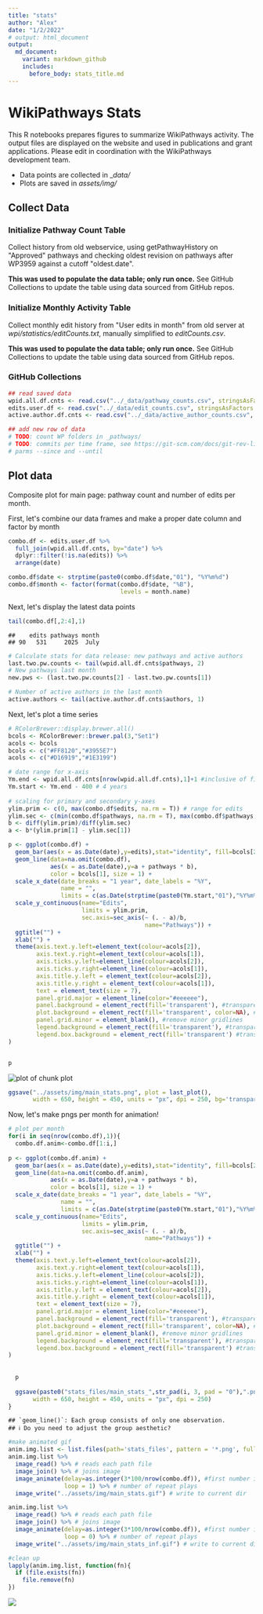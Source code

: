 ```yaml
---
title: "stats"
author: "Alex"
date: "1/2/2022"
# output: html_document
output:
  md_document:
    variant: markdown_github
    includes:
      before_body: stats_title.md
---
```




# WikiPathways Stats
This R notebooks prepares figures to summarize WikiPathways activity. The output files are displayed on the website and used in publications and grant applications. Please edit in coordination with the WikiPathways development team.

* Data points are collected in _*data/*
* Plots are saved in *assets/img/*
 


## Collect Data

### Initialize Pathway Count Table
Collect history from old webservice, using getPathwayHistory on "Approved" 
pathways and checking oldest revision on pathways after WP3959 against a 
cutoff "oldest.date". 

**This was used to populate the data table; only run once.** See GitHub 
Collections to update the table using data sourced from GitHub repos.



### Initialize Monthly Activity Table
Collect monthly edit history from "User edits in month" from old server at 
*wpi/statistics/editCounts.txt*, manually simplified to *editCounts.csv*.

**This was used to populate the data table; only run once.** See GitHub 
Collections to update the table using data sourced from GitHub repos.



### GitHub Collections


``` r
## read saved data
wpid.all.df.cnts <- read.csv("../_data/pathway_counts.csv", stringsAsFactors = F)
edits.user.df <- read.csv("../_data/edit_counts.csv", stringsAsFactors = F)
active.author.df.cnts <- read.csv("../_data/active_author_counts.csv", stringsAsFactors = F)

## add new row of data
# TODO: count WP folders in _pathways/
# TODO: commits per time frame, see https://git-scm.com/docs/git-rev-list with
# parms --since and --until
```

## Plot data

Composite plot for main page: pathway count and number of edits per month.

First, let's combine our data frames and make a proper date column and factor by 
month

``` r
combo.df <- edits.user.df %>%
  full_join(wpid.all.df.cnts, by="date") %>%
  dplyr::filter(!is.na(edits)) %>%
  arrange(date)

combo.df$date <- strptime(paste0(combo.df$date,"01"), "%Y%m%d")
combo.df$month <- factor(format(combo.df$date, "%B"),
                                levels = month.name)
```

Next, let's display the latest data points

``` r
tail(combo.df[,2:4],1)
```

```
##    edits pathways month
## 90   531     2025  July
```


``` r
# Calculate stats for data release: new pathways and active authors
last.two.pw.counts <- tail(wpid.all.df.cnts$pathways, 2)
# New pathways last month
new.pws <- (last.two.pw.counts[2] - last.two.pw.counts[1])

# Number of active authors in the last month
active.authors <- tail(active.author.df.cnts$authors, 1)
```

Next, let's plot a time series

``` r
# RColorBrewer::display.brewer.all()
bcols <- RColorBrewer::brewer.pal(3,"Set1")
acols <- bcols
bcols <- c("#FF8120","#3955E7")
acols <- c("#D16919","#1E3199")

# date range for x-axis
Ym.end <- wpid.all.df.cnts[nrow(wpid.all.df.cnts),1]+1 #inclusive of final month
Ym.start <- Ym.end - 400 # 4 years
  
# scaling for primary and secondary y-axes
ylim.prim <- c(0, max(combo.df$edits, na.rm = T)) # range for edits
ylim.sec <- c(min(combo.df$pathways, na.rm = T), max(combo.df$pathways, na.rm = T))    # range for pathways
b <- diff(ylim.prim)/diff(ylim.sec)
a <- b*(ylim.prim[1] - ylim.sec[1])

p <- ggplot(combo.df) +
  geom_bar(aes(x = as.Date(date),y=edits),stat="identity", fill=bcols[2]) +
  geom_line(data=na.omit(combo.df), 
            aes(x = as.Date(date),y=a + pathways * b), 
            color = bcols[1], size = 1) +
  scale_x_date(date_breaks = "1 year", date_labels = "%Y",
               name = "",
               limits = c(as.Date(strptime(paste0(Ym.start,"01"),"%Y%m%d")),as.Date(strptime(paste0(Ym.end,"01"),"%Y%m%d")))) +
  scale_y_continuous(name="Edits", 
                     limits = ylim.prim,
                     sec.axis=sec_axis(~ (. - a)/b, 
                                       name="Pathways")) +
  ggtitle("") +
  xlab("") +
  theme(axis.text.y.left=element_text(colour=acols[2]),
        axis.text.y.right=element_text(colour=acols[1]),
        axis.ticks.y.left=element_line(colour=acols[2]),
        axis.ticks.y.right=element_line(colour=acols[1]),
        axis.title.y.left = element_text(colour=acols[2]),
        axis.title.y.right = element_text(colour=acols[1]),
        text = element_text(size = 7),
        panel.grid.major = element_line(color="#eeeeee"), 
        panel.background = element_rect(fill='transparent'), #transparent panel bg
        plot.background = element_rect(fill='transparent', color=NA), #transparent plot bg
        panel.grid.minor = element_blank(), #remove minor gridlines
        legend.background = element_rect(fill='transparent'), #transparent legend bg
        legend.box.background = element_rect(fill='transparent') #transparent legend panel
)


p
```

![plot of chunk plot](figure/plot-1.png)


``` r
ggsave("../assets/img/main_stats.png", plot = last_plot(), 
       width = 650, height = 450, units = "px", dpi = 250, bg='transparent')
```

Now, let's make pngs per month for animation!

``` r
# plot per month
for(i in seq(nrow(combo.df),1)){
  combo.df.anim<-combo.df[1:i,]
  
p <- ggplot(combo.df.anim) +
  geom_bar(aes(x = as.Date(date),y=edits),stat="identity", fill=bcols[2]) +
  geom_line(data=na.omit(combo.df.anim), 
            aes(x = as.Date(date),y=a + pathways * b), 
            color = bcols[1], size = 1) +
  scale_x_date(date_breaks = "1 year", date_labels = "%Y",
               name = "",
               limits = c(as.Date(strptime(paste0(Ym.start,"01"),"%Y%m%d")),as.Date(strptime(paste0(Ym.end,"01"),"%Y%m%d")))) +
  scale_y_continuous(name="Edits", 
                     limits = ylim.prim,
                     sec.axis=sec_axis(~ (. - a)/b, 
                                       name="Pathways")) +
  ggtitle("") +
  xlab("") +
  theme(axis.text.y.left=element_text(colour=acols[2]),
        axis.text.y.right=element_text(colour=acols[1]),
        axis.ticks.y.left=element_line(colour=acols[2]),
        axis.ticks.y.right=element_line(colour=acols[1]),
        axis.title.y.left = element_text(colour=acols[2]),
        axis.title.y.right = element_text(colour=acols[1]),
        text = element_text(size = 7),
        panel.grid.major = element_line(color="#eeeeee"), 
        panel.background = element_rect(fill='transparent'), #transparent panel bg
        plot.background = element_rect(fill='transparent', color=NA), #transparent plot bg
        panel.grid.minor = element_blank(), #remove minor gridlines
        legend.background = element_rect(fill='transparent'), #transparent legend bg
        legend.box.background = element_rect(fill='transparent') #transparent legend panel
)
  
  
  p
  
  ggsave(paste0("stats_files/main_stats_",str_pad(i, 3, pad = "0"),".png"), plot = last_plot(), 
       width = 650, height = 450, units = "px", dpi = 250)
}
```

```
## `geom_line()`: Each group consists of only one observation.
## ℹ Do you need to adjust the group aesthetic?
```

``` r
#make animated gif
anim.img.list <- list.files(path='stats_files', pattern = '*.png', full.names = TRUE) 
anim.img.list %>% 
  image_read() %>% # reads each path file
  image_join() %>% # joins image
  image_animate(delay=as.integer(3*100/nrow(combo.df)), #first number is total seconds for all frames to play
                loop = 1) %>% # number of repeat plays
  image_write("../assets/img/main_stats.gif") # write to current dir

anim.img.list %>% 
  image_read() %>% # reads each path file
  image_join() %>% # joins image
  image_animate(delay=as.integer(3*100/nrow(combo.df)), #first number is total seconds for all frames to play
                loop = 0) %>% # number of repeat plays
  image_write("../assets/img/main_stats_inf.gif") # write to current dir

#clean up
lapply(anim.img.list, function(fn){
  if (file.exists(fn))
    file.remove(fn)
})
```
![](assets/img/main_stats.gif)
